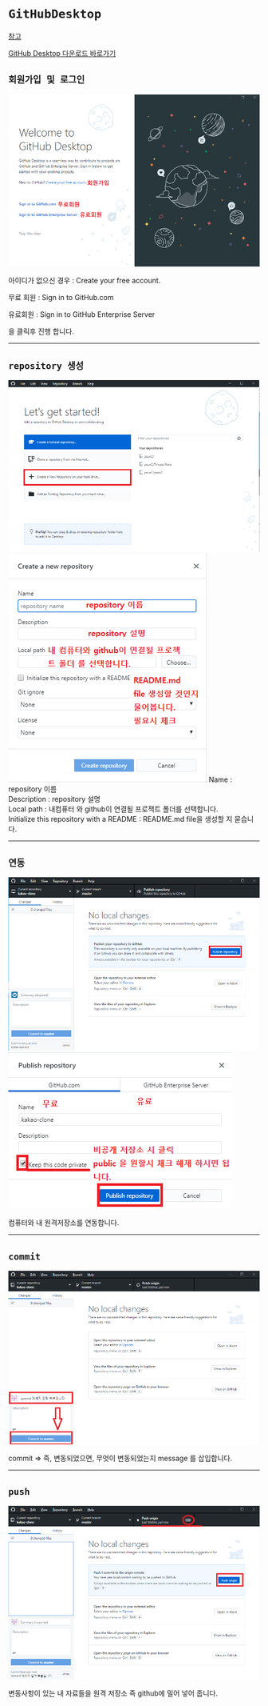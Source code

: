 # `GitHubDesktop`

[참고](https://blog.naver.com/tjddjs90/221882030403)


[GitHub Desktop 다운로드 바로가기](https://desktop.github.com/)

## `회원가입 및 로그인`

![01.gitdesktop_회원가입](./img/01.gitdesktop_회원가입.png)

아이디가 없으신 경우 : Create your free account.

무료 회원 : Sign in to GitHub.com

유료회원 : Sign in to GitHub Enterprise Server 

을 클릭후 진행 합니다.

---

## `repository 생성`
![02. repository생성](./img/02.repository생성.png)
![02. repository생성2](./img/02.repository생성2.png)
Name : repository 이름  
Description : repository 설명  
Local path : 내컴퓨터 와 github이 연결될 프로잭트 폴더를 선택합니다.  
Initialize this repository with a README : README.md file을 생성할 지 묻습니다.  

---

## `연동`

![03. 연동](./img/03.연동.png)  
![03. 연동2](./img/03.연동2.png)  

컴퓨터와 내 원격저장소를 연동합니다.  

---

## `commit`

![04.commit](./img/04.commit.png)  

commit => 즉, 변동되었으면, 무엇이 변동되었는지 message 를 삽입합니다.

---

## `push`

![05.push](./img/05.push.png)

변동사항이 있는 내 자료들을 원격 저장소 즉 github에 밀어 넣어 줍니다.  
